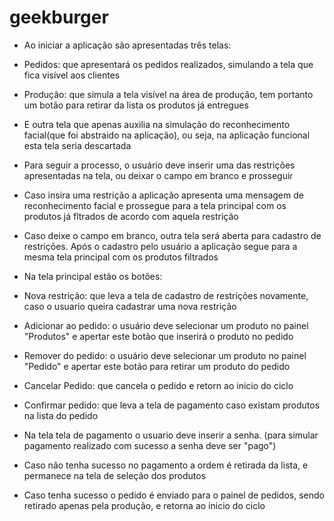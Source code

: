 # geekburger

- Ao iniciar a aplicação são apresentadas três telas: 

- Pedidos: que apresentará os pedidos realizados, simulando a tela que fica visível aos clientes
- Produção: que simula a tela visível na área de produção, tem portanto um botão para retirar da lista os produtos já entregues
- E outra tela que apenas auxilia na simulação do reconhecimento facial(que foi abstraido na aplicação), ou seja, na aplicação funcional esta tela seria descartada

- Para seguir a processo, o usuário deve inserir uma das restrições apresentadas na tela, ou deixar o campo em branco e prosseguir
- Caso insira uma restrição a aplicação apresenta uma mensagem de reconhecimento facial e prossegue para a tela principal com os produtos já fltrados de acordo com aquela restrição
- Caso deixe o campo em branco, outra tela será aberta para cadastro de restrições. Após o cadastro pelo usuário a aplicação segue para a mesma tela principal com os produtos filtrados

- Na tela principal estão os botões:
- Nova restrição: que leva a tela de cadastro de restrições novamente, caso o usuario queira cadastrar uma nova restrição
- Adicionar ao pedido: o usuário deve selecionar um produto no painel "Produtos" e apertar este botão que inserirá o produto no pedido
- Remover do pedido: o usuário deve selecionar um produto no painel "Pedido" e apertar este botão para retirar um produto do pedido
- Cancelar Pedido: que cancela o pedido e retorn ao inicio do ciclo
- Confirmar pedido: que leva a tela de pagamento caso existam produtos na lista do pedido

- Na tela  tela de pagamento o usuario deve inserir a senha. (para simular pagamento realizado com sucesso a senha deve ser "pago")
- Caso não tenha sucesso no pagamento a ordem é retirada da lista, e permanece na tela de seleção dos produtos
- Caso tenha sucesso o pedido é enviado para o painel de pedidos, sendo retirado apenas pela produção, e retorna ao inicio do ciclo
